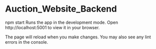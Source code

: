 # Auction_Website_Backend
npm start
Runs the app in the development mode.
Open http://localhost:5001 to view it in your browser.

The page will reload when you make changes.
You may also see any lint errors in the console.
